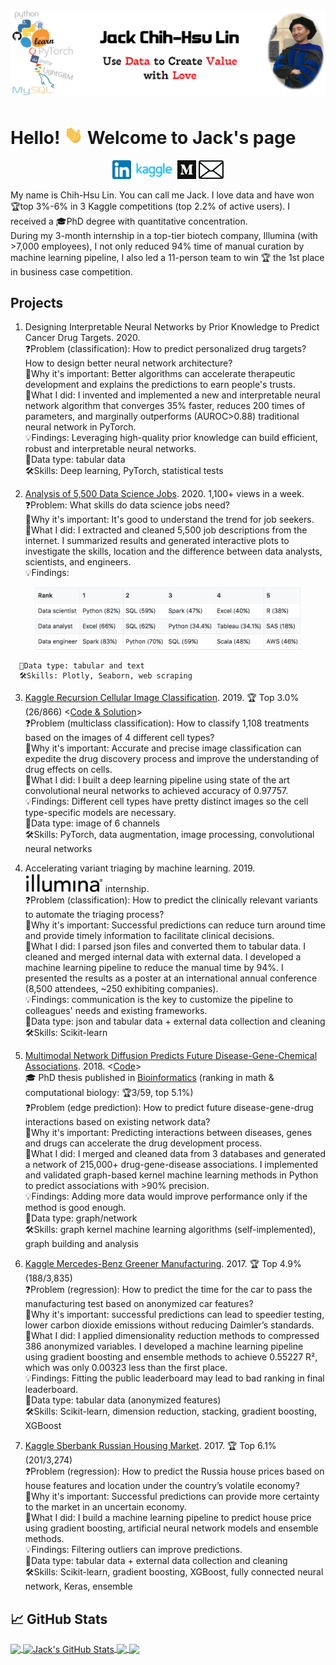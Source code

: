 # [![header](https://github.com/ChihHsuLin/ChihHsuLin/blob/main/pic/github_banner.png?raw=true)](https://github.com/ChihHsuLin)

# Hello!  <img src="https://github.com/ChihHsuLin/ChihHsuLin/blob/main/pic/wave.gif?raw=true" width="30px"> Welcome to Jack's page

<p align='center'>
<a href="https://www.linkedin.com/in/chihhsulin/"><img height="30" src="https://github.com/ChihHsuLin/ChihHsuLin/blob/main/pic/linkedin.png?raw=true"></a>
<a href="https://www.kaggle.com/lin4mation"><img height="30" src="https://github.com/ChihHsuLin/ChihHsuLin/blob/main/pic/kaggle.png?raw=true"></a>
<a href="https://medium.com/@chihhsulin/"><img height="30" src="https://github.com/ChihHsuLin/ChihHsuLin/blob/main/pic/medium.png?raw=true"></a>
<a href="mailto:lin.chihhsu@gmail.com"><img height="30" src="https://github.com/ChihHsuLin/ChihHsuLin/blob/main/pic/mail.png?raw=true"></a>
</p>

My name is Chih-Hsu Lin. You can call me Jack.
I love data and have won 🏆top 3%-6% in 3 Kaggle competitions (top 2.2% of active users).
I received a 🎓PhD degree with quantitative concentration.  
During my 3-month internship in a top-tier biotech company, Illumina (with >7,000 employees), I not only reduced 94% time of manual curation by machine learning pipeline, I also led a 11-person team to win 🏆 the 1st place in business case competition.

Projects
-----
1. Designing Interpretable Neural Networks by Prior Knowledge to Predict Cancer Drug Targets. 2020.  
❓Problem (classification): How to predict personalized drug targets? How to design better neural network architecture?  
🤔Why it's important: Better algorithms can accelerate therapeutic development and explains the predictions to earn people's trusts.  
📝What I did: I invented and implemented a new and interpretable neural network algorithm that converges 35% faster, reduces 200
times of parameters, and marginally outperforms (AUROC>0.88) traditional neural network in PyTorch.  
💡Findings: Leveraging high-quality prior knowledge can build efficient, robust and interpretable neural networks.  
📂Data type: tabular data  
🛠️Skills: Deep learning, PyTorch, statistical tests  

2. [Analysis of 5,500 Data Science Jobs](https://medium.com/@chihhsulin/5-500-data-scientist-jobs-report-2020-adefe1d364d3?source=friends_link&sk=bbcc101e7d1292411f767cbf41dc21e3). 2020. 1,100+ views in a week.  
❓Problem: What skills do data science jobs need?  
🤔Why it's important: It's good to understand the trend for job seekers.  
📝What I did: I extracted and cleaned 5,500 job descriptions from the internet. I summarized results and generated interactive plots to investigate the skills, location and the difference between data analysts, scientists, and engineers.  
💡Findings:  
<p align='center'><img height="100" src="https://github.com/ChihHsuLin/ChihHsuLin/blob/main/pic/skills.png?raw=true">  </p>  

      📂Data type: tabular and text  
      🛠️Skills: Plotly, Seaborn, web scraping  

3. [Kaggle Recursion Cellular Image Classification](https://www.kaggle.com/c/recursion-cellular-image-classification). 2019.  🏆 Top 3.0% (26/866) <[Code & Solution](https://github.com/ChihHsuLin/cellular_image_classification)>  
❓Problem (multiclass classification): How to classify 1,108 treatments based on the images of 4 different cell types?  
🤔Why it's important: Accurate and precise image classification can expedite the drug discovery process and improve the understanding of drug effects on cells.  
📝What I did:  I built a deep learning pipeline using state of the art convolutional neural networks to achieved accuracy of 0.97757.  
💡Findings: Different cell types have pretty distinct images so the cell type-specific models are necessary.  
📂Data type: image of 6 channels  
🛠️Skills: PyTorch, data augmentation, image processing, convolutional neural networks  

4. Accelerating variant triaging by machine learning. 2019. <a href="https://www.illumina.com/"><img height="30" src="https://github.com/ChihHsuLin/ChihHsuLin/blob/main/pic/illumina3.jpg?raw=true"></a> internship.  
❓Problem (classification): How to predict the clinically relevant variants to automate the triaging process?  
🤔Why it's important: Successful predictions can reduce turn around time and provide timely information to facilitate clinical decisions.  
📝What I did: I parsed json files and converted them to tabular data. I cleaned and merged internal data with external data. I developed a machine learning pipeline to reduce the manual time by 94%. I presented the results as a poster at an international annual conference (8,500 attendees, ~250 exhibiting companies).  
💡Findings: communication is the key to customize the pipeline to colleagues' needs and existing frameworks.  
📂Data type: json and tabular data + external data collection and cleaning  
🛠️Skills: Scikit-learn  

5. [Multimodal Network Diffusion Predicts Future Disease-Gene-Chemical Associations](https://github.com/LichtargeLab/multimodal-network-diffusion). 2018. <[Code](https://github.com/LichtargeLab/multimodal-network-diffusion)>  
🎓 PhD thesis published in [Bioinformatics](https://academic.oup.com/bioinformatics/advance-article/doi/10.1093/bioinformatics/bty858/5124277) (ranking in math & computational biology: 🏆3/59, top 5.1%)  
❓Problem (edge prediction): How to predict future disease-gene-drug interactions based on existing network data?  
🤔Why it's important: Predicting interactions between diseases, genes and drugs can accelerate the drug development process.  
📝What I did: I merged and cleaned data from 3 databases and generated a network of 215,000+ drug-gene-disease associations. I implemented and validated graph-based kernel machine learning methods in Python to predict associations with >90% precision.  
💡Findings: Adding more data would improve performance only if the method is good enough.  
📂Data type: graph/network  
🛠️Skills: graph kernel machine learning algorithms (self-implemented), graph building and analysis  
6. [Kaggle Mercedes-Benz Greener Manufacturing](https://www.kaggle.com/c/mercedes-benz-greener-manufacturing). 2017. 🏆 Top 4.9% (188/3,835)  
❓Problem (regression): How to predict the time for the car to pass the manufacturing test based on anonymized car features?  
🤔Why it's important: successful predictions can lead to speedier testing, lower carbon dioxide emissions without reducing Daimler’s standards.  
📝What I did: I applied dimensionality reduction methods to compressed 386 anonymized variables. I developed a machine learning pipeline using gradient boosting and ensemble methods to achieve 0.55227 R², which was only 0.00323 less than the first place.  
💡Findings: Fitting the public leaderboard may lead to bad ranking in final leaderboard.  
📂Data type: tabular data (anonymized features)  
🛠️Skills: Scikit-learn, dimension reduction, stacking, gradient boosting, XGBoost  
7. [Kaggle Sberbank Russian Housing Market](https://www.kaggle.com/c/sberbank-russian-housing-market). 2017. 🏆 Top 6.1% (201/3,274)  
❓Problem (regression): How to predict the Russia house prices based on house features and location under the country’s volatile economy?   
🤔Why it's important: Successful predictions can provide more certainty to the market in an uncertain economy.  
📝What I did: I build a machine learning pipeline to predict house price using gradient boosting, artificial neural network models and ensemble methods.  
💡Findings: Filtering outliers can improve predictions.  
📂Data type: tabular data + external data collection and cleaning  
🛠️Skills: Scikit-learn, gradient boosting, XGBoost, fully connected neural network, Keras, ensemble  


## &#x1f4c8; GitHub Stats

<a href="https://github.com/ChihHsuLin/ChihHsuLin">
  <img align="center" src="https://github-readme-stats.vercel.app/api/top-langs/?username=ChihHsuLin&hide=java,html,jupyter%20notebook,css&title_color=ffffff&text_color=c9cacc&icon_color=2bbc8a&bg_color=1d1f21" />
</a>
<a href="https://github.com/ChihHsuLin/ChihHsuLin">
  <img align="center" src="https://github-readme-stats.vercel.app/api?username=ChihHsuLin&show_icons=true&line_height=27&count_private=true&title_color=ffffff&text_color=c9cacc&icon_color=2bbc8a&bg_color=1d1f21" alt="Jack's GitHub Stats" />
</a>

<a href="https://github.com/LichtargeLab/multimodal-network-diffusion">
  <img align="center" src="https://github-readme-stats.vercel.app/api/pin/?username=LichtargeLab&repo=multimodal-network-diffusion&title_color=ffffff&text_color=c9cacc&icon_color=2bbc8a&bg_color=1d1f21" />
</a>


<a href="https://github.com/ChihHsuLin/cellular_image_classification">
  <img align="center" src="https://github-readme-stats.vercel.app/api/pin/?username=ChihHsuLin&repo=cellular_image_classification&title_color=ffffff&text_color=c9cacc&icon_color=2bbc8a&bg_color=1d1f21" />
</a>    
